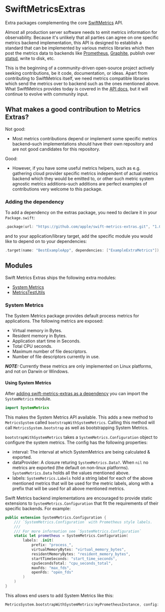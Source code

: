 # SwiftMetricsExtras

Extra packages complementing the core [SwiftMetrics](https://github.com/apple/swift-metrics) API.

Almost all production server software needs to emit metrics information for observability. Because it's unlikely that all parties can agree on one specific metrics backend implementation, this API is designed to establish a standard that can be implemented by various metrics libraries which then post the metrics data to backends like [Prometheus](https://prometheus.io/), [Graphite](https://graphiteapp.org), publish over [statsd](https://github.com/statsd/statsd), write to disk, etc.

This is the beginning of a community-driven open-source project actively seeking contributions, be it code, documentation, or ideas. Apart from contributing to SwiftMetrics itself, we need metrics compatible libraries which send the metrics over to backend such as the ones mentioned above. What SwiftMetrics provides today is covered in the [API docs](https://apple.github.io/swift-metrics/), but it will continue to evolve with community input.

## What makes a good contribution to Metrics Extras?

Not good: 

- Most metrics contributions depend or implement some specific metrics backend–such implementations should have their own repository and are not good candidates for this repository.

Good: 

- However, if you have some useful metrics helpers, such as e.g. gathering cloud provider specific metrics independent of actual metrics backend which they would be emitted to,
or other such metric system agnostic metrics additions–such additions are perfect examples of contributions very welcome to this package. 

### Adding the dependency

To add a dependency on the extras package, you need to declare it in your `Package.swift`:

```swift
.package(url: "https://github.com/apple/swift-metrics-extras.git", "1.0.0" ..< "2.0.0"),
```

and to your application/library target, add the specific module you would like to depend on to your dependencies:

```swift
.target(name: "BestExampleApp", dependencies: ["ExampleExtraMetrics"]),
```

## Modules

Swift Metrics Extras ships the following extra modules:

- [System Metrics](Sources/SystemMetrics)
- [MetricsTestUtils](Sources/MetricsTestUtils)

### System Metrics

The System Metrics package provides default process metrics for applications. The following metrics are exposed:

- Virtual memory in Bytes.
- Resident memory in Bytes.
- Application start time in Seconds.
- Total CPU seconds.
- Maximum number of file descriptors.
- Number of file descriptors currently in use.

***NOTE:*** Currently these metrics are only implemented on Linux platforms, and not on Darwin or Windows.

#### Using System Metrics

After [adding swift-metrics-extras as a dependency](#adding-the-dependency) you can import the `SystemMetrics` module.

```swift
import SystemMetrics
```

This makes the System Metrics API available. This adds a new method to `MetricsSystem` called `bootstrapWithSystemMetrics`. Calling this method will call `MetricsSystem.bootstrap` as well as bootstrapping System Metrics.

`bootstrapWithSystemMetrics` takes a `SystemMetrics.Configuration` object to configure the system metrics. The config has the following properties:

- interval: The interval at which SystemMetrics are being calculated & exported.
- dataProvider: A closure returing `SystemMetrics.Data?`. When `nil` no metrics are exported (the default on non-linux platforms). `SystemMetrics.Data` holds all the values mentioned above.
- labels: `SystemMetrics.Labels` hold a string label for each of the above mentioned metrics that will be used for the metric labels, along with a prefix that will be used for all above mentioned metrics.

Swift Metrics backend implementations are encouraged to provide static extensions to `SystemMetrics.Configuration` that fit the requirements of their specific backends. For example:
```swift
public extension SystemMetrics.Configuration {
    /// `SystemMetrics.Configuration` with Prometheus style labels.
    ///
    /// For more information see `SystemMetrics.Configuration`
    static let prometheus = SystemMetrics.Configuration(
        labels: .init(
            prefix: "process_",
            virtualMemoryBytes: "virtual_memory_bytes",
            residentMemoryBytes: "resident_memory_bytes",
            startTimeSeconds: "start_time_seconds",
            cpuSecondsTotal: "cpu_seconds_total",
            maxFds: "max_fds",
            openFds: "open_fds"
        )
    )
}
```
This allows end users to add System Metrics like this:

```swift
MetricsSystem.bootstrapWithSystemMetrics(myPrometheusInstance, config: .prometheus)
```
